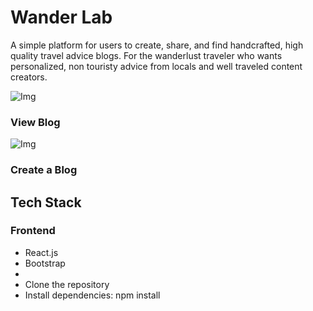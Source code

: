 # Wander Lab
A simple platform for users to create, share, and find handcrafted, high quality travel advice blogs.
For the wanderlust traveler who wants personalized, non touristy advice from locals and well traveled content creators.
  
![Img](https://github.com/jaszly/wander-lab/blob/master/images/fullpage-example.png)   
 
### View Blog
![Img](https://github.com/jaszly/wander-lab/blob/master/images/SanFrancisco-example.png)  

### Create a Blog
 

 

## Tech Stack

### Frontend
- React.js 
- Bootstrap
- 
- Clone the repository
- Install dependencies: npm install
